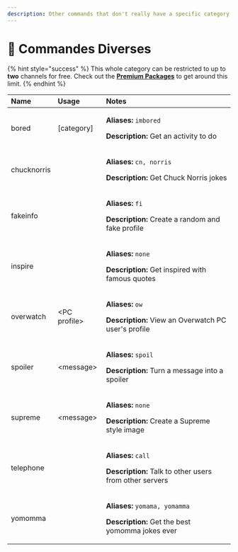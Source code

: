 ```yaml
---
description: Other commands that don't really have a specific category
---
```


# 🎀 Commandes Diverses

{% hint style="success" %}
This whole category can be restricted to up to **two** channels for free. Check out the [**Premium Packages**](../info/premium.md) to get around this limit.
{% endhint %}

<table>
  <thead>
    <tr>
      <th style="text-align:left">Name</th>
      <th style="text-align:left">Usage</th>
      <th style="text-align:left">Notes</th>
    </tr>
  </thead>
  <tbody>
    <tr>
      <td style="text-align:left">bored</td>
      <td style="text-align:left">[category]</td>
      <td style="text-align:left">
        <p><b>Aliases:</b>  <code>imbored</code>
        </p>
        <p><b>Description:</b> Get an activity to do</p>
      </td>
    </tr>
    <tr>
      <td style="text-align:left">chucknorris</td>
      <td style="text-align:left"></td>
      <td style="text-align:left">
        <p><b>Aliases:</b>  <code>cn, norris</code>
        </p>
        <p><b>Description:</b> Get Chuck Norris jokes</p>
      </td>
    </tr>
    <tr>
      <td style="text-align:left">fakeinfo</td>
      <td style="text-align:left"></td>
      <td style="text-align:left">
        <p><b>Aliases:</b>  <code>fi</code>
        </p>
        <p><b>Description:</b> Create a random and fake profile</p>
      </td>
    </tr>
    <tr>
      <td style="text-align:left">inspire</td>
      <td style="text-align:left"></td>
      <td style="text-align:left">
        <p><b>Aliases:</b>  <code>none</code>
        </p>
        <p><b>Description:</b> Get inspired with famous quotes</p>
      </td>
    </tr>
    <tr>
      <td style="text-align:left">overwatch</td>
      <td style="text-align:left">&lt;PC profile&gt;</td>
      <td style="text-align:left">
        <p><b>Aliases:</b>  <code>ow</code>
        </p>
        <p><b>Description:</b> View an Overwatch PC user&apos;s profile</p>
      </td>
    </tr>
    <tr>
      <td style="text-align:left">spoiler</td>
      <td style="text-align:left">&lt;message&gt;</td>
      <td style="text-align:left">
        <p><b>Aliases:</b>  <code>spoil</code>
        </p>
        <p><b>Description:</b> Turn a message into a spoiler</p>
      </td>
    </tr>
    <tr>
      <td style="text-align:left">supreme</td>
      <td style="text-align:left">&lt;message&gt;</td>
      <td style="text-align:left">
        <p><b>Aliases:</b>  <code>none</code>
        </p>
        <p><b>Description:</b> Create a Supreme style image</p>
      </td>
    </tr>
    <tr>
      <td style="text-align:left">telephone</td>
      <td style="text-align:left"></td>
      <td style="text-align:left">
        <p><b>Aliases:</b>  <code>call</code>
        </p>
        <p><b>Description:</b> Talk to other users from other servers</p>
      </td>
    </tr>
    <tr>
      <td style="text-align:left">yomomma</td>
      <td style="text-align:left"></td>
      <td style="text-align:left">
        <p><b>Aliases:</b>  <code>yomama, yomamma</code>
        </p>
        <p><b>Description:</b> Get the best yomomma jokes ever</p>
      </td>
    </tr>
  </tbody>
</table>

